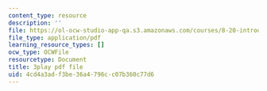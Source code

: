 ```yaml
---
content_type: resource
description: ''
file: https://ol-ocw-studio-app-qa.s3.amazonaws.com/courses/8-20-introduction-to-special-relativity-january-iap-2021/4cd4a3adf3be36a4796cc07b360c77d6_0OnLn3Ito8o.pdf
file_type: application/pdf
learning_resource_types: []
ocw_type: OCWFile
resourcetype: Document
title: 3play pdf file
uid: 4cd4a3ad-f3be-36a4-796c-c07b360c77d6
---
```

